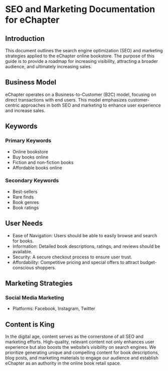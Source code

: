 # SEO and Marketing Documentation for eChapter

## Introduction

This document outlines the search engine optimization (SEO) and marketing strategies applied to the eChapter online bookstore. The purpose of this guide is to provide a roadmap for increasing visibility, attracting a broader audience, and ultimately increasing sales.

## Business Model

eChapter operates on a Business-to-Customer (B2C) model, focusing on direct transactions with end users. This model emphasizes customer-centric approaches in both SEO and marketing to enhance user experience and increase sales.

## Keywords

### Primary Keywords

- Online bookstore
- Buy books online
- Fiction and non-fiction books
- Affordable books online

### Secondary Keywords

- Best-sellers
- Rare finds
- Book genres
- Book ratings

## User Needs

- Ease of Navigation: Users should be able to easily browse and search for books.
- Information: Detailed book descriptions, ratings, and reviews should be available.
- Security: A secure checkout process to ensure user trust.
- Affordability: Competitive pricing and special offers to attract budget-conscious shoppers.

## Marketing Strategies

### Social Media Marketing

- Platforms: Facebook, Instagram, Twitter

## Content is King

In the digital age, content serves as the cornerstone of all SEO and marketing efforts. High-quality, relevant content not only enhances user experience but also boosts the website’s visibility on search engines. We prioritize generating unique and compelling content for book descriptions, blog posts, and marketing materials to engage our audience and establish eChapter as an authority in the online book retail space.